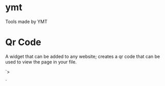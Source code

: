 # ymt
Tools made by YMT

# Qr Code
A widget that can be added to any website; creates a qr code that can be used to view the page in your file.
  
`>	    <!DOCTYPE html>
<html>
<head>
  <script src="https://rawgit.com/Pokemon9753/ymt/master/qrIcon4.js">
  </script>
	</head>
<body>
  <script>
    qrLink("left");
  </script>
</body>
</html>`

  
